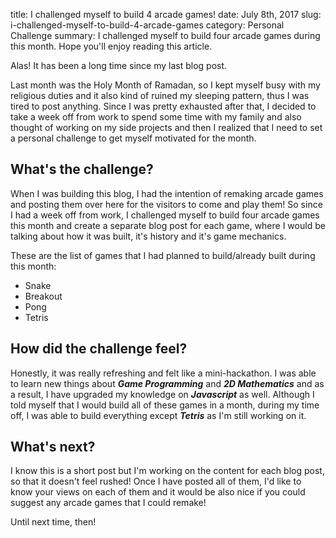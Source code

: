 title: I challenged myself to build 4 arcade games!
date: July 8th, 2017
slug: i-challenged-myself-to-build-4-arcade-games
category: Personal Challenge
summary: I challenged myself to build four arcade games during this month. Hope you'll enjoy reading this article.

Alas! It has been a long time since my last blog post.

Last month was the Holy Month of Ramadan, so I kept myself busy with my religious duties and it also kind of ruined my sleeping pattern, thus I was tired to post anything. Since I was pretty exhausted after that, I decided to take a week off from work to spend some time with my family and also thought of working on my side projects and then I realized that I need to set a personal challenge to get myself motivated for the month.

## What's the challenge?
When I was building this blog, I had the intention of remaking arcade games and posting them over here for the visitors to come and play them! So since I had a week off from work, I challenged myself to build four arcade games this month and create a separate blog post for each game, where I would be talking about how it was built, it's history and it's game mechanics.

These are the list of games that I had planned to build/already built during this month:

+ Snake
+ Breakout
+ Pong
+ Tetris

## How did the challenge feel?
Honestly, it was really refreshing and felt like a mini-hackathon. I was able to learn new things about ***Game Programming*** and ***2D Mathematics*** and as a result, I have upgraded my knowledge on ***Javascript*** as well. Although I told myself that I would build all of these games in a month, during my time off, I was able to build everything except ***Tetris*** as I'm still working on it. 

## What's next?
I know this is a short post but I'm working on the content for each blog post, so that it doesn't feel rushed! Once I have posted all of them, I'd like to know your views on each of them and it would be also nice if you could suggest any arcade games that I could remake!

Until next time, then!